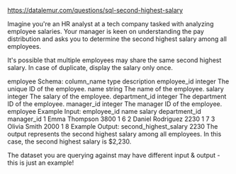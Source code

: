 https://datalemur.com/questions/sql-second-highest-salary

Imagine you're an HR analyst at a tech company tasked with analyzing employee salaries. Your manager is keen on understanding the pay distribution and asks you to determine the second highest salary among all employees.

It's possible that multiple employees may share the same second highest salary. In case of duplicate, display the salary only once.

employee Schema:
column_name	type	description
employee_id	integer	The unique ID of the employee.
name	string	The name of the employee.
salary	integer	The salary of the employee.
department_id	integer	The department ID of the employee.
manager_id	integer	The manager ID of the employee.
employee Example Input:
employee_id	name	salary	department_id	manager_id
1	Emma Thompson	3800	1	6
2	Daniel Rodriguez	2230	1	7
3	Olivia Smith	2000	1	8
Example Output:
second_highest_salary
2230
The output represents the second highest salary among all employees. In this case, the second highest salary is $2,230.

The dataset you are querying against may have different input & output - this is just an example!
